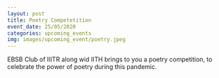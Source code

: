 ```yaml
---
layout: post
title: Poetry Competetition
event_date: 25/05/2020
categories: upcoming_events
img: images/upcoming_event/poetry.jpeg
---
```

EBSB Club of IIITR along wid IITH brings to you a poetry competition, to celebrate the power of poetry during this pandemic.

